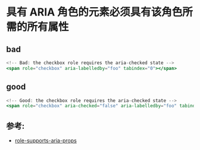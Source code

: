 # 具有 ARIA 角色的元素必须具有该角色所需的所有属性

## bad

```jsx
<!-- Bad: the checkbox role requires the aria-checked state -->
<span role="checkbox" aria-labelledby="foo" tabindex="0"></span>
```

## good

```jsx
<!-- Good: the checkbox role requires the aria-checked state -->
<span role="checkbox" aria-checked="false" aria-labelledby="foo" tabindex="0"></span>
```

## 参考:

- [role-supports-aria-props](https://github.com/jsx-eslint/eslint-plugin-react/blob/c42b624d0fb9ad647583a775ab9751091eec066f/docs/rules/role-supports-aria-props)
